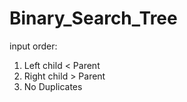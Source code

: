 # Binary_Search_Tree

input order: <br/>
1) Left child < Parent
2) Right child > Parent
3) No Duplicates